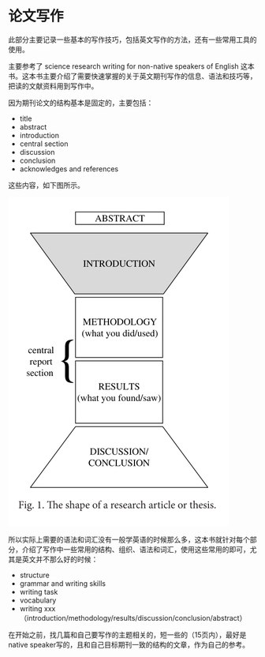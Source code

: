 # 论文写作

此部分主要记录一些基本的写作技巧，包括英文写作的方法，还有一些常用工具的使用。

主要参考了 science research writing for non-native speakers of English 这本书。这本书主要介绍了需要快速掌握的关于英文期刊写作的信息、语法和技巧等，把读的文献资料用到写作中。

因为期刊论文的结构基本是固定的，主要包括：

- title
- abstract
- introduction
- central section
- discussion
- conclusion
- acknowledges and references

这些内容，如下图所示。

![](TIM截图20200521111024.png)

所以实际上需要的语法和词汇没有一般学英语的时候那么多，这本书就针对每个部分，介绍了写作中一些常用的结构、组织、语法和词汇，使用这些常用的即可，尤其是英文并不那么好的时候：

- structure
- grammar and writing skills
- writing task
- vocabulary
- writing xxx（introduction/methodology/results/discussion/conclusion/abstract）

在开始之前，找几篇和自己要写作的主题相关的，短一些的（15页内），最好是native speaker写的，且和自己目标期刊一致的结构的文章，作为自己的参考。